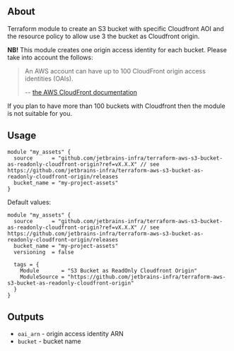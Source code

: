 ## About

Terraform module to create an S3 bucket with specific Cloudfront AOI and the resource policy to allow use 3 the bucket as
Cloudfront origin.

**NB!** This module creates one origin access identity for each bucket. Please take into account the follows:
> An AWS account can have up to 100 CloudFront origin access identities (OAIs).
>
> -- [the AWS CloudFront documentation](https://docs.aws.amazon.com/AmazonCloudFront/latest/DeveloperGuide/private-content-restricting-access-to-s3.html)

If you plan to have more than 100 buckets with Cloudfront then the module is not suitable for you.  

## Usage

```hcl
module "my_assets" {
  source      = "github.com/jetbrains-infra/terraform-aws-s3-bucket-as-readonly-cloudfront-origin?ref=vX.X.X" // see https://github.com/jetbrains-infra/terraform-aws-s3-bucket-as-readonly-cloudfront-origin/releases
  bucket_name = "my-project-assets"
}
```

Default values:
```hcl
module "my_assets" {
  source      = "github.com/jetbrains-infra/terraform-aws-s3-bucket-as-readonly-cloudfront-origin?ref=vX.X.X" // see https://github.com/jetbrains-infra/terraform-aws-s3-bucket-as-readonly-cloudfront-origin/releases
  bucket_name = "my-project-assets"
  versioning  = false

  tags = {
    Module       = "S3 Bucket as ReadOnly Cloudfront Origin"
    ModuleSource = "https://github.com/jetbrains-infra/terraform-aws-s3-bucket-as-readonly-cloudfront-origin"
  }
}
```

## Outputs

* `oai_arn` - origin access identity ARN
* `bucket` - bucket name